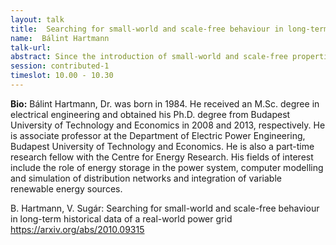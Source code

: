 ```yaml
---
layout: talk
title:  Searching for small-world and scale-free behaviour in long-term historical data of a real-world power grid
name:  Bálint Hartmann 
talk-url: 
abstract: Since the introduction of small-world and scale-free properties, there is ongoing discussion on how certain real-world networks fit into these network science concepts. While the electrical power grid was among the most discussed example of these real-word networks, published results are controversial and usually missed to take the aspects of network evolution into consideration. As a result of this, there is a broad agreement that power grids are small-world networks and might show scale-free behaviour, although very little attempts were made to find how these characteristics of the network are related to grid infrastructure development or other underlying phenomena. In this paper the authors use the 70-year historical dataset of the Hungarian power grid to perform network analysis, which is the first attempt to evaluate small-world and scale-free properties on long-term real-world data. Results of the analysis suggest that power grids show small-world behaviour only after the introduction of multiple voltage levels. It is also demonstrated that the node distribution of the examined power grid does not show scale-free behaviour and that the scaling is stabilised around certain values after the initial phase of grid evolution.
session: contributed-1
timeslot: 10.00 - 10.30
---
```


**Bio:**
Bálint Hartmann, Dr. was born in 1984. He received an M.Sc. degree in electrical engineering and obtained his Ph.D. degree from Budapest University of Technology and Economics in 2008 and 2013, respectively. He is associate professor at the Department of Electric Power Engineering, Budapest University of Technology and Economics. He is also a part-time research fellow with the Centre for Energy Research. His fields of interest include the role of energy storage in the power system, computer modelling and simulation of distribution networks and integration of variable renewable energy sources.    

B. Hartmann, V. Sugár: Searching for small-world and scale-free behaviour in long-term historical data of a real-world power grid
https://arxiv.org/abs/2010.09315